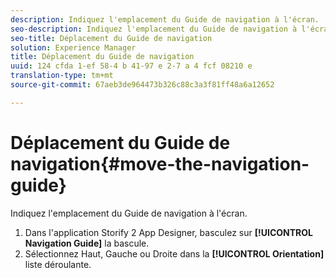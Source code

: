 ```yaml
---
description: Indiquez l'emplacement du Guide de navigation à l'écran.
seo-description: Indiquez l'emplacement du Guide de navigation à l'écran.
seo-title: Déplacement du Guide de navigation
solution: Experience Manager
title: Déplacement du Guide de navigation
uuid: 124 cfda 1-ef 58-4 b 41-97 e 2-7 a 4 fcf 08210 e
translation-type: tm+mt
source-git-commit: 67aeb3de964473b326c88c3a3f81ff48a6a12652

---
```



# Déplacement du Guide de navigation{#move-the-navigation-guide}

Indiquez l'emplacement du Guide de navigation à l'écran.

1. Dans l'application Storify 2 App Designer, basculez sur **[!UICONTROL Navigation Guide]** la bascule.
1. Sélectionnez Haut, Gauche ou Droite dans la **[!UICONTROL Orientation]** liste déroulante.
